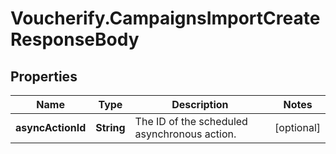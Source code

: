 # Voucherify.CampaignsImportCreateResponseBody

## Properties

Name | Type | Description | Notes
------------ | ------------- | ------------- | -------------
**asyncActionId** | **String** | The ID of the scheduled asynchronous action. | [optional] 


